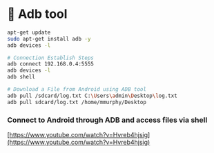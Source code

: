 # 🤖 Adb tool

```bash
apt-get update
sudo apt-get install adb -y
adb devices -l

# Connection Establish Steps
adb connect 192.168.0.4:5555
adb devices -l
adb shell  

# Download a File from Android using ADB tool
adb pull /sdcard/log.txt C:\Users\admin\Desktop\log.txt 
adb pull sdcard/log.txt /home/mmurphy/Desktop
```









### Connect to Android through ADB and access files via shell

[https://www.youtube.com/watch?v=Hvreb4hjsig](https://www.youtube.com/watch?v=Hvreb4hjsig)
